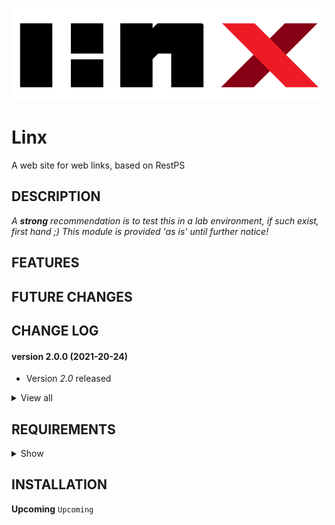 ![Logo](Linx/images/logo_default.png)

# Linx
A web site for web links, based on RestPS

## DESCRIPTION

*A **strong** recommendation is to test this in a lab environment, if such exist, first hand ;) This module is provided 'as is' until further notice!*

## FEATURES

## FUTURE CHANGES

## CHANGE LOG

#### version 2.0.0 (2021-20-24)
- Version *2.0* released

<details><summary>View all</summary>

#### version 1.0.0 (<2021-10-24)
- Undocumented           
</details>
  
## REQUIREMENTS

<details><summary>Show</summary><br>

For everything to work as expected the following requirements should be met:

**TL;DR**
- Local Administrator membership to setup the web site
- Issued web certificate from internal CA
- Tested and developed in PS 5.1

**Specifics**
- Powershell version 5.1 *'(not tested in other versions, but might work)'*
...
</details>
  
## INSTALLATION
  
**Upcoming**
```Upcoming```
